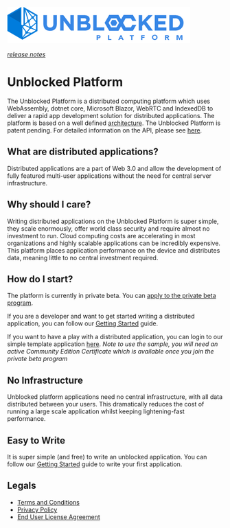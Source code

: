 ![Logo](./img/UPWT.png)

*[release notes](./preview6releasenotes.md)*
# Unblocked Platform
The Unblocked Platform is a distributed computing platform which uses WebAssembly, dotnet core, Microsoft Blazor, WebRTC and IndexedDB to deliver a rapid app development solution for distributed applications. The platform is based on a well defined [architecture](./architecture.md). The Unblocked Platform is patent pending. For detailed information on the API, please see [here](https://blockandchainco.github.io/API).

## What are distributed applications?
Distributed applications are a part of Web 3.0 and allow the development of fully featured multi-user applications without the need for central server infrastructure.

## Why should I care?
Writing distributed applications on the Unblocked Platform is super simple, they scale enormously, offer world class security and require almost no investment to run. Cloud computing costs are accelerating in most organizations and highly scalable applications can be incredibly expensive. This platform places application performance on the device and distributes data, meaning little to no central investment required.

## How do I start?
The platform is currently in private beta. You can [apply to the private beta program](https://mailchi.mp/747009030b07/unblockedplatformpreview).

If you are a developer and want to get started writing a distributed application, you can follow our [Getting Started](./gettingstarted.md) guide.

If you want to have a play with a distributed application, you can login to our simple template application [here](https://blockandchainco.github.io/BasicSample/). *Note to use the sample, you will need an active Community Edition Certificate which is available once you join the private beta program*

## No Infrastructure
Unblocked platform applications need no central infrastructure, with all data distributed between your users. This dramatically reduces the cost of running a large scale application whilst keeping lightening-fast performance. 

## Easy to Write
It is super simple (and free) to write an unblocked application. You can follow our [Getting Started](./gettingstarted.md) guide to write your first application.

## Legals
* [Terms and Conditions](./terms-of-service.md)
* [Privacy Policy](/privacypolicy.md)
* [End User License Agreement](/EULA.md)



